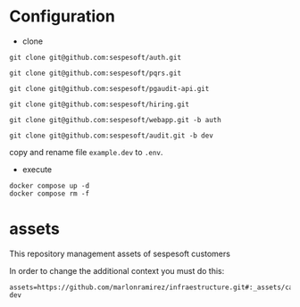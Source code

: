 # Configuration

* clone

```
git clone git@github.com:sespesoft/auth.git
```

```
git clone git@github.com:sespesoft/pqrs.git
```

```
git clone git@github.com:sespesoft/pgaudit-api.git
```

```
git clone git@github.com:sespesoft/hiring.git
```

```
git clone git@github.com:sespesoft/webapp.git -b auth
```

```
git clone git@github.com:sespesoft/audit.git -b dev
```

copy and rename file `example.dev` to `.env`.

* execute

```
docker compose up -d
docker compose rm -f
```

# assets
This repository management assets of sespesoft customers

In order to change the additional context you must do this:
```
assets=https://github.com/marlonramirez/infraestructure.git#:_assets/caresoft-dev
```
